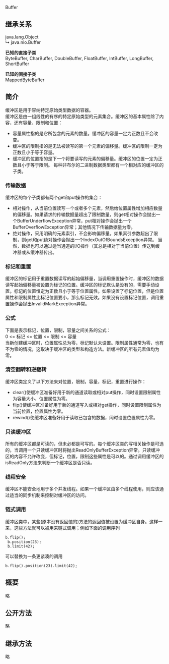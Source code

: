 Buffer

## 继承关系 ##
java.lang.Object  
   ↳	java.nio.Buffer

**已知的直接子类**  
ByteBuffer, CharBuffer, DoubleBuffer, FloatBuffer, IntBuffer, LongBuffer, ShortBuffer

**已知的间接子类**  
MappedByteBuffer

## 简介 ##
缓冲区是用于容纳特定原始类型数据的容器。  
缓冲区是由一组线性的有序的特定原始类型的元素集合。缓冲区的基本属性除了内容，还有容量，限制和位置：  
*   容量属性指的是它所包含的元素的数量。缓冲区的容量一定为正数且不会改变。
*   缓冲区的限制指的是无法被读写的第一个元素的偏移量。缓冲区的限制一定为正数且小于等于容量。
*   缓冲区的位置指的是下一个将要读写的元素的偏移量。缓冲区的位置一定为正数且小于等于限制。
每种非布尔的二进制数据类型都有一个相对应的缓冲区的子类。

### 传输数据 ###
缓冲区的每个子类都有两个get和put操作的集合：  
*   相对操作，从当前位置读写一个或者多个元素，然后给位置属性增加相应数量的偏移量。如果请求的传输数据量超出了限制数量，则get相对操作会抛出一个BufferUnderflowException异常，put相对操作会抛出一个BufferOverflowException异常；其他情况下传输数据量为零。
*   绝对操作，采用明确的元素索引，不会影响偏移量。如果索引参数超出了限制，则get和put绝对操作会抛出一个IndexOutOfBoundsException异常。
当然，数据也可以通过适当通道的I/O操作（其总是相对于当前位置）传送到缓冲器或从缓冲器传出。

### 标记和重置 ###
缓冲区的标记用于重置数据读写的起始偏移量，当调用重置操作时，缓冲区的数据读写起始偏移量被设置为标记的位置。缓冲区的标记默认是没有的，需要手动设置。标记的位置恒定为正数且小于等于位置属性。如果设置了标记位置，但是位置属性和限制属性比标记位置要小，那么标记无效。如果没有设置标记位置，调用重置操作会抛出InvalidMarkException异常。

### 公式 ###
下面是表示标记，位置，限制，容量之间关系的公式：  
0 <= 标记 <= 位置 <= 限制 <= 容量  
当新创建缓冲区时，位置属性总为零，标记默认未设置。限制属性通常为零，也有不为零的情况，这取决于缓冲区的类型和构造方法。新缓冲区的所有元素值均为零。

### 清空翻转和逆翻转 ###
缓冲区类定义了以下方法来对位置，限制，容量，标记，重置进行操作：  
*   clear()使缓冲区准备好用于新的通道读取或相对put操作，同时设置限制属性为容量大小，位置属性为零。
*   flip()使缓冲区准备好用于新的通道写入或相对get操作，同时设置限制属性为当前位置，位置属性为零。
*   rewind()使缓冲区准备好用于读取已包含的数据，同时设置位置属性为零。

### 只读缓冲区 ###
所有的缓冲区都是可读的，但未必都是可写的。每个缓冲区类的写相关操作是可选的，当调用一个只读缓冲区时将抛出ReadOnlyBufferException异常。只读缓冲区的内容不允许改变，但标记，位置，限制这些属性是可以的。通过调用缓冲区的isReadOnly方法来判断一个缓冲区是否只读。

### 线程安全 ###
缓冲区不能安全地用于多个并发线程。如果一个缓冲区由多个线程使用，则应该通过适当的同步机制来控制对缓冲区的访问。

### 链式调用 ###
缓冲区类中，某些(原本没有返回值的)方法的返回值被设置为缓冲区自身。这样一来，这些方法就可以被用来链式调用；例如下面的调用序列
```
b.flip();
 b.position(23);
 b.limit(42);
```
可以替换为一条更紧凑的调用
```
b.flip().position(23).limit(42);
```

## 概要 ##
略

## 公开方法 ##
略

## 继承方法 ##
略
